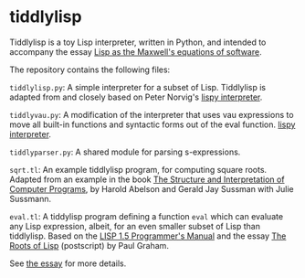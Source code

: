 # tiddlylisp

Tiddlylisp is a toy Lisp interpreter, written in Python, and intended
to accompany the essay
[Lisp as the Maxwell's equations of software](http://michaelnielsen.org/ddi/lisp-as-the-maxwells-equations-of-software/).

The repository contains the following files:

`tiddlylisp.py`: A simple interpreter for a subset of Lisp.
Tiddlylisp is adapted from and closely based on Peter Norvig's
[lispy interpreter](http://norvig.com/lispy.html).

`tiddlyvau.py`: A modification of the interpreter that uses vau expressions to move all built-in functions and syntactic forms out of the eval function.
[lispy interpreter](http://norvig.com/lispy.html).

`tiddlyparser.py`: A shared module for parsing s-expressions.

`sqrt.tl`: An example tiddlylisp program, for computing square roots.
Adapted from an example in the book
[The Structure and Interpretation of Computer Programs](http://mitpress.mit.edu/sicp/),
by Harold Abelson and Gerald Jay Sussman with Julie Sussmann.

`eval.tl`: A tiddylisp program defining a function `eval` which can
evaluate any Lisp expression, albeit, for an even smaller subset of
Lisp than tiddlylisp.  Based on the
[LISP 1.5 Programmer's Manual](http://www.softwarepreservation.org/projects/LISP/book/LISP%201.5%20Programmers%20Manual.pdf)
and the essay
[The Roots of Lisp](http://lib.store.yahoo.net/lib/paulgraham/jmc.ps)
(postscript) by Paul Graham.

See
[the essay](http://michaelnielsen.org/ddi/lisp-as-the-maxwells-equations-of-software/)
for more details.
